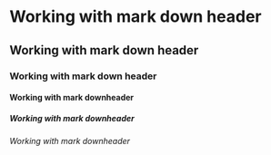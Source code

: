 # Working with mark down header
## Working with mark down header
### Working with mark down header
#### Working with mark downheader
##### Working with mark downheader
###### Working with mark downheader
